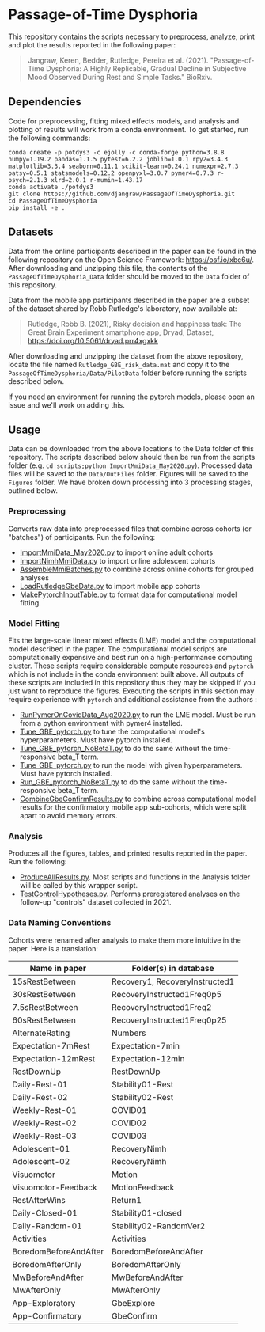 # Passage-of-Time Dysphoria

This repository contains the scripts necessary to preprocess, analyze, print and plot the results reported in the following paper:

> Jangraw, Keren, Bedder, Rutledge, Pereira et al. (2021). "Passage-of-Time Dysphoria: A Highly Replicable, Gradual Decline in Subjective Mood Observed During Rest and Simple Tasks." BioRxiv.


## Dependencies

Code for preprocessing, fitting mixed effects models, and analysis and plotting of results will work from a conda environment. To get started, run the following commands:
```
conda create -p potdys3 -c ejolly -c conda-forge python=3.8.8 numpy=1.19.2 pandas=1.1.5 pytest=6.2.2 joblib=1.0.1 rpy2=3.4.3 matplotlib=3.3.4 seaborn=0.11.1 scikit-learn=0.24.1 numexpr=2.7.3 patsy=0.5.1 statsmodels=0.12.2 openpyxl=3.0.7 pymer4=0.7.3 r-psych=2.1.3 xlrd=2.0.1 r-mumin=1.43.17
conda activate ./potdys3
git clone https://github.com/djangraw/PassageOfTimeDysphoria.git
cd PassageOfTimeDysphoria
pip install -e .
```

## Datasets

Data from the online participants described in the paper can be found in the following repository on the Open Science Framework: https://osf.io/xbc6u/.
After downloading and unzipping this file, the contents of the `PassageOfTimeDysphoria_Data` folder should be moved to the `Data` folder of this repository.

Data from the mobile app participants described in the paper are a subset of the dataset shared by Robb Rutledge's laboratory, now available at:

> Rutledge, Robb B. (2021), Risky decision and happiness task: The Great Brain Experiment smartphone app, Dryad, Dataset, https://doi.org/10.5061/dryad.prr4xgxkk

After downloading and unzipping the dataset from the above repository, locate the file named `Rutledge_GBE_risk_data.mat` and copy it to the `PassageOfTimeDysphoria/Data/PilotData` folder before running the scripts described below.

If you need an environment for running the pytorch models, please open an issue and we'll work on adding this.

## Usage
Data can be downloaded from the above locations to the Data folder of this repository. The scripts described below should then be run from the scripts folder (e.g. `cd scripts;python ImportMmiData_May2020.py`). Processed data files will be saved to the `Data/OutFiles` folder. Figures will be saved to the `Figures` folder.
We have broken down processing into 3 processing stages, outlined below.

### Preprocessing
Converts raw data into preprocessed files that combine across cohorts (or "batches") of participants. Run the following:
- [ImportMmiData_May2020.py](scripts/ImportMmiData_May2020.py) to import online adult cohorts
- [ImportNimhMmiData.py](scripts/ImportNimhMmiData.py) to import online adolescent cohorts
- [AssembleMmiBatches.py](scripts/AssembleMmiBatches.py) to combine across online cohorts for grouped analyses
- [LoadRutledgeGbeData.py](scripts/LoadRutledgeGbeData.py) to import mobile app cohorts
- [MakePytorchInputTable.py](scripts/MakePytorchInputTable.py) to format data for computational model fitting.



### Model Fitting
Fits the large-scale linear mixed effects (LME) model and the computational model described in the paper. The computational model scripts are computationally expensive and best run on a high-performance computing cluster. These scripts require considerable compute resources and `pytorch` which is not include in the conda environment built above. All outputs of these scripts are included in this repository thus they may be skipped if you just want to reproduce the figures. Executing the scripts in this section may require experience with `pytorch` and additional assistance from the authors :
- [RunPymerOnCovidData_Aug2020.py](scripts/RunPymerOnCovidData_Aug2020.py) to run the LME model. Must be run from a python environment with pymer4 installed.
- [Tune_GBE_pytorch.py](scripts/Tune_GBE_pytorch.py) to tune the computational model's hyperparameters. Must have pytorch installed.
- [Tune_GBE_pytorch_NoBetaT.py](scripts/Tune_GBE_pytorch_NoBetaT.py) to do the same without the time-responsive beta_T term.
- [Tune_GBE_pytorch.py](scripts/Tune_GBE_pytorch.py) to run the model with given hyperparameters. Must have pytorch installed.
- [Run_GBE_pytorch_NoBetaT.py](scripts/Tune_GBE_pytorch_NoBetaT.py) to do the same without the time-responsive beta_T term.
- [CombineGbeConfirmResults.py](scripts/CombineGbeConfirmResults.py) to combine across computational model results for the confirmatory mobile app sub-cohorts, which were split apart to avoid memory errors.

### Analysis
Produces all the figures, tables, and printed results reported in the paper. Run the following:
- [ProduceAllResults.py](scripts/ProduceAllResults.py). Most scripts and functions in the Analysis folder will be called by this wrapper script.
- [TestControlHypotheses.py](scripts/TestControlHypotheses.py). Performs preregistered analyses on the follow-up "controls" dataset collected in 2021.

### Data Naming Conventions

Cohorts were renamed after analysis to make them more intuitive in the paper. Here is a translation:

| Name in paper | Folder(s) in database |
| ------------- | ------------------ |
| 15sRestBetween | Recovery1, RecoveryInstructed1 |
| 30sRestBetween | RecoveryInstructed1Freq0p5 |
| 7.5sRestBetween | RecoveryInstructed1Freq2 |
| 60sRestBetween | RecoveryInstructed1Freq0p25 |
| AlternateRating | Numbers |
| Expectation-7mRest | Expectation-7min |
| Expectation-12mRest | Expectation-12min |
| RestDownUp | RestDownUp |
| Daily-Rest-01 | Stability01-Rest |
| Daily-Rest-02 | Stability02-Rest |
| Weekly-Rest-01 | COVID01 |
| Weekly-Rest-02 | COVID02 |
| Weekly-Rest-03 | COVID03 |
| Adolescent-01 | RecoveryNimh |
| Adolescent-02 | RecoveryNimh |
| Visuomotor | Motion |
| Visuomotor-Feedback | MotionFeedback |
| RestAfterWins | Return1 |
| Daily-Closed-01 | Stability01-closed |
| Daily-Random-01 | Stability02-RandomVer2 |
| Activities | Activities |
| BoredomBeforeAndAfter | BoredomBeforeAndAfter |
| BoredomAfterOnly | BoredomAfterOnly |
| MwBeforeAndAfter | MwBeforeAndAfter |
| MwAfterOnly| MwAfterOnly |
| App-Exploratory | GbeExplore |
| App-Confirmatory | GbeConfirm |
